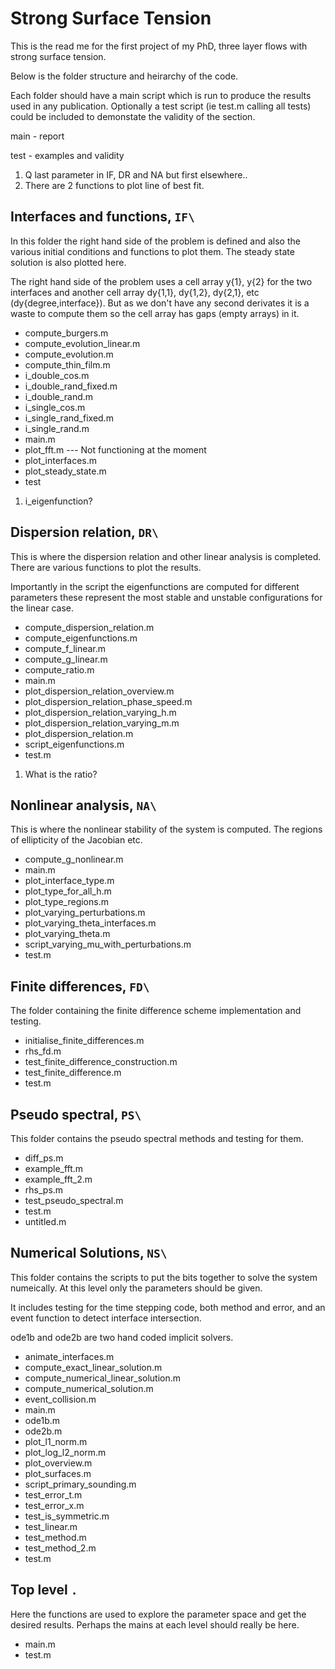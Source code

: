 # Strong Surface Tension

This is the read me for the first project of my PhD, three layer flows with strong surface tension.

Below is the folder structure and heirarchy of the code.

Each folder should have a main script which is run to produce the results used in any publication. Optionally a test script (ie test.m calling all tests) could be included to demonstate the validity of the section.

main - report

test - examples and validity

1. Q last parameter in IF, DR and NA but first elsewhere..
2. There are 2 functions to plot line of best fit.


## Interfaces and functions, `IF\`

In this folder the right hand side of the problem is defined and also the various initial conditions and functions to plot them. The steady state solution is also plotted here.

The right hand side of the problem uses a cell array y{1}, y{2} for the two interfaces and another cell array dy{1,1}, dy{1,2}, dy{2,1}, etc (dy{degree,interface}). But as we don't have any second derivates it is a waste to compute them so the cell array has gaps (empty arrays) in it.

* compute_burgers.m
* compute_evolution_linear.m
* compute_evolution.m
* compute_thin_film.m
* i_double_cos.m
* i_double_rand_fixed.m
* i_double_rand.m
* i_single_cos.m
* i_single_rand_fixed.m
* i_single_rand.m
* main.m
* plot_fft.m --- Not functioning at the moment
* plot_interfaces.m
* plot_steady_state.m
* test

1. i_eigenfunction?


## Dispersion relation, `DR\`

This is where the dispersion relation and other linear analysis is completed.
There are various functions to plot the results.

Importantly in the script the eigenfunctions are computed for different parameters these represent the most stable and unstable configurations for the linear case.

* compute_dispersion_relation.m
* compute_eigenfunctions.m
* compute_f_linear.m
* compute_g_linear.m
* compute_ratio.m
* main.m
* plot_dispersion_relation_overview.m
* plot_dispersion_relation_phase_speed.m
* plot_dispersion_relation_varying_h.m
* plot_dispersion_relation_varying_m.m
* plot_dispersion_relation.m
* script_eigenfunctions.m
* test.m

1. What is the ratio?


## Nonlinear analysis, `NA\`

This is where the nonlinear stability of the system is computed.
The regions of ellipticity of the Jacobian etc.

* compute_g_nonlinear.m
* main.m
* plot_interface_type.m
* plot_type_for_all_h.m
* plot_type_regions.m
* plot_varying_perturbations.m
* plot_varying_theta_interfaces.m
* plot_varying_theta.m
* script_varying_mu_with_perturbations.m
* test.m


## Finite differences, `FD\`

The folder containing the finite difference scheme implementation and testing.

* initialise_finite_differences.m
* rhs_fd.m
* test_finite_difference_construction.m
* test_finite_difference.m
* test.m


## Pseudo spectral, `PS\`

This folder contains the pseudo spectral methods and testing for them.

* diff_ps.m
* example_fft.m
* example_fft_2.m
* rhs_ps.m
* test_pseudo_spectral.m
* test.m
* untitled.m


## Numerical Solutions, `NS\`

This folder contains the scripts to put the bits together to solve the system numeically. At this level only the parameters should be given.

It includes testing for the time stepping code, both method and error, and an event function to detect interface intersection.

ode1b and ode2b are two hand coded implicit solvers.

* animate_interfaces.m
* compute_exact_linear_solution.m
* compute_numerical_linear_solution.m
* compute_numerical_solution.m
* event_collision.m
* main.m
* ode1b.m
* ode2b.m
* plot_l1_norm.m
* plot_log_l2_norm.m
* plot_overview.m
* plot_surfaces.m
* script_primary_sounding.m
* test_error_t.m
* test_error_x.m
* test_is_symmetric.m
* test_linear.m
* test_method.m
* test_method_2.m
* test.m


## Top level `.`

Here the functions are used to explore the parameter space and get the desired results. Perhaps the mains at each level should really be here.

* main.m
* test.m
